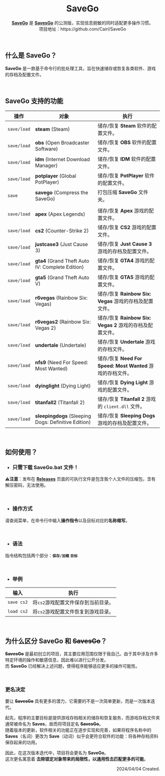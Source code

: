 <h1 align="center">SaveGo</h1>

<p align="center">
<a href="https://github.com/Cairl/SaveGo"><strong>SaveGo</strong></a> 是 <a href="https://github.com/Cairl/SavesGo"><strong>SavesGo</strong></a> 的公测版，实现信息脱敏的同时适配更多操作习惯。<br>项目地址：https://github.com/Cairl/SaveGo
</p>

<br>

## 什么是 SaveGo？

**SaveGo** 是一款基于命令行的批处理工具，旨在快速储存或恢复各类软件、游戏的存档及配置文件。

<br>

## SaveGo 支持的功能

|操作|对象|执行|
|---|---|---|
|`save/load`|**steam** (Steam)|储存/恢复 **Steam** 软件的配置文件。|
|`save/load`|**obs** (Open Broadcaster Software)|储存/恢复 **OBS** 软件的配置文件。|
|`save/load`|**idm** (Internet Download Manager)|储存/恢复 **IDM** 软件的配置文件。|
|`save/load`|**potplayer** (Global PotPlayer)|储存/恢复 **PotPlayer** 软件的配置文件。|
|`save`|**savego** (Compress the SaveGo)|打包压缩 **SaveGo** 文件夹。|
||
|`save/load`|**apex** (Apex Legends)|储存/恢复 **Apex** 游戏的配置文件。|
|`save/load`|**cs2** (Counter-Strike 2)|储存/恢复 **CS2** 游戏的配置文件。|
|`save/load`|**justcase3** (Just Cause 3)|储存/恢复 **Just Cause 3** 游戏的存档及配置文件。|
|`save/load`|**gta4** (Grand Theft Auto IV: Complete Edition)|储存/恢复 **GTA4** 游戏的配置文件。|
|`save/load`|**gta5** (Grand Theft Auto V)|储存/恢复 **GTA5** 游戏的配置文件。|
|`save/load`|**r6vegas** (Rainbow Six: Vegas)|储存/恢复 **Rainbow Six: Vegas** 游戏的存档及配置文件。|
|`save/load`|**r6vegas2** (Rainbow Six: Vegas 2)|储存/恢复 **Rainbow Six: Vegas 2** 游戏的存档及配置文件。|
|`save/load`|**undertale** (Undertale)|储存/恢复 **Undertale** 游戏的存档文件。|
|`save/load`|**nfs9** (Need For Speed: Most Wanted)|储存/恢复 **Need For Speed: Most Wanted** 游戏的存档文件。|
|`save/load`|**dyinglight** (Dying Light)|储存/恢复 **Dying Light** 游戏的配置文件。|
|`save/load`|**titanfall2** (Titanfall 2)|储存/恢复 **Titanfall 2** 游戏的 `client.dll` 文件。|
|`save/load`|**sleepingdogs** (Sleeping Dogs: Definitive Edition)|储存/恢复 **Sleeping Dogs** 游戏的存档及配置文件。|





<br>

## 如何使用？

- ### 只需下载 **SaveGo.bat** 文件！

**⚠️注意**：发布在 [**Releases**](https://github.com/Cairl/SaveGo/releases) 页面的可执行文件是包含我个人文件的压缩包，含有解压密码，无法使用。

<br>

- ### 操作方式
请查阅菜单，在命令行中输入**操作指令**以及目标对应的**名称缩写**。

<br>

- ### 语法
指令结构包括两个部分：**`保存/加载` `目标`**

<br>

- ### 举例

|输入|执行|
|---|---|
| `save cs2` | 将`cs2`游戏配置文件保存到当前目录。 |
| `load cs2` | 将`cs2`游戏配置文件恢复到游戏目录。 |

<br>

## 为什么区分 SaveGo 和 ~~SavesGo~~？

~~**SavesGo**~~ 是最初创立的项目，其主要应用范围仅限于我自己。由于其中涉及许多特定环境的操作和敏感信息，因此难以进行公开分发。\
而 **SaveGo** 已经解决上述问题，使得程序能够适应更多的操作可能性。

<br>

### 更名决定

要让 ~~**SavesGo**~~ 具有更多的潜力，它需要的不是一次简单更新，而是一次版本迭代。

起先，程序的主要目标是提供游戏存档相关的储存和恢复服务，而游戏存档文件夹通常被命名为 **Saves**，故而将项目定名 ~~**SavesGo**~~。\
随着版本的更新，软件相关的功能正在逐步实现和完善，如果将程序名称中的 **Saves**（名词）更改为 **Save**（动词）似乎会更符合软件的功能：将各种存档资料保存起来的功用。

因此，在这次版本迭代中，项目将会更名为 **SaveGo**。\
这次更名寓意着 **去除锁定对象带来的局限性，以通用性去匹配更多的可能**。

<p align="right">2024/04/04 Created.</p>
